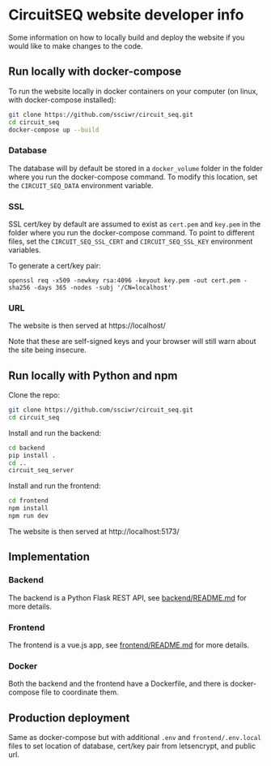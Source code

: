 # CircuitSEQ website developer info

Some information on how to locally build and deploy the website if you would like to make changes to the code.

## Run locally with docker-compose

To run the website locally in docker containers on your computer (on linux, with docker-compose installed):

```sh
git clone https://github.com/ssciwr/circuit_seq.git
cd circuit_seq
docker-compose up --build
```

### Database

The database will by default be stored in a `docker_volume` folder
in the folder where you run the docker-compose command.
To modify this location, set the `CIRCUIT_SEQ_DATA` environment variable.

### SSL

SSL cert/key by default are assumed to exist as `cert.pem` and `key.pem`
in the folder where you run the docker-compose command.
To point to different files, set the `CIRCUIT_SEQ_SSL_CERT` and `CIRCUIT_SEQ_SSL_KEY` environment variables.

To generate a cert/key pair:

```
openssl req -x509 -newkey rsa:4096 -keyout key.pem -out cert.pem -sha256 -days 365 -nodes -subj '/CN=localhost'
```

### URL

The website is then served at https://localhost/

Note that these are self-signed keys and your browser will still warn about the site being insecure.

## Run locally with Python and npm

Clone the repo:

```sh
git clone https://github.com/ssciwr/circuit_seq.git
cd circuit_seq
```

Install and run the backend:

```sh
cd backend
pip install .
cd ..
circuit_seq_server
```

Install and run the frontend:

```sh
cd frontend
npm install
npm run dev
```

The website is then served at http://localhost:5173/

## Implementation

### Backend

The backend is a Python Flask REST API, see [backend/README.md](backend/README.md) for more details.

### Frontend

The frontend is a vue.js app, see [frontend/README.md](frontend/README.md) for more details.

### Docker

Both the backend and the frontend have a Dockerfile, and there is docker-compose file to coordinate them.

## Production deployment

Same as docker-compose but with additional `.env` and `frontend/.env.local` files
to set location of database, cert/key pair from letsencrypt, and public url.

